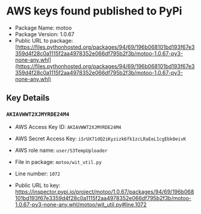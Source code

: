 # AWS keys found published to PyPi

* Package Name: motoo
* Package Version: 1.0.67
* Public URL to package: [https://files.pythonhosted.org/packages/94/69/196b068101bd193f67e3359d4f28c0a1115f2aa4978352e066df795b2f3b/motoo-1.0.67-py3-none-any.whl](https://files.pythonhosted.org/packages/94/69/196b068101bd193f67e3359d4f28c0a1115f2aa4978352e066df795b2f3b/motoo-1.0.67-py3-none-any.whl)

## Key Details

### `AKIAVWWT2XJMYRDE24M4`

* AWS Access Key ID: `AKIAVWWT2XJMYRDE24M4`
* AWS Secret Access Key: `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` 
* AWS role name: `user/S3TempUploader`
* File in package: `motoo/wit_util.py`
* Line number: `1072`

* Public URL to key: https://inspector.pypi.io/project/motoo/1.0.67/packages/94/69/196b068101bd193f67e3359d4f28c0a1115f2aa4978352e066df795b2f3b/motoo-1.0.67-py3-none-any.whl/motoo/wit_util.py#line.1072


